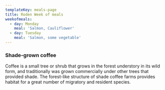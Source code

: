 ```yaml
---
templateKey: meals-page
title: Roden Week of meals
weekofmeals:
  - day: Monday
    meal: 'Salmon, Cauliflower'
  - day: Tuesday
    meal: 'Salmon, some vegetable'
---
```

### Shade-grown coffee
Coffee is a small tree or shrub that grows in the forest understory in its wild form, and traditionally was grown commercially under other trees that provided shade. The forest-like structure of shade coffee farms provides habitat for a great number of migratory and resident species.
